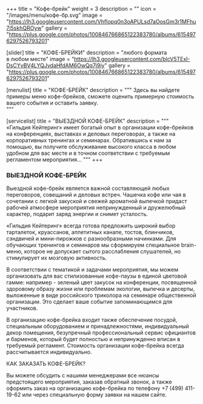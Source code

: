 +++
title = "Кофе-брейк"
weight = 3
description = ""
icon = "/images/menu/кофе-бр.svg"
image = "https://lh3.googleusercontent.com/VhfIopq0n3oAPULsd7aOosGm3r1MFhu7i5skhQROyw"
gallery = "https://plus.google.com/photos/100846766865122383780/albums/6154976297526793201"

[slider]
  title = "КОФЕ-БРЕЙКИ"
  description = "любого формата <br> в любом месте"
  image = "https://lh3.googleusercontent.com/blcV5TExI-DsCYvBV4LYQJvdaHfdAM6OwQq7j9iy"
gallery = "https://plus.google.com/photos/100846766865122383780/albums/6154976297526793201"

[menulist]
  title = "КОФЕ-БРЕЙК"
  description = """
Здесь вы найдете примеры меню кофе-брейков, сможете оценить примерную стоимость вашего события и оставить заявку.  
"""  

[servicelist]
  title = "ВЫЕЗДНОЙ КОФЕ-БРЕЙК"
  description = """  
«Гильдия Кейтеринг» имеет богатый опыт в организации кофе-брейков на конференциях, выставках и деловых переговорах, а также на корпоративных тренингах и семинарах. Обратившись к нам за помощью, вы получите обслуживание высокого класса в любом удобном для вас месте и в точном соответствии с требуемым регламентом мероприятия…
"""
+++

### ВЫЕЗДНОЙ КОФЕ-БРЕЙК

Выездной кофе-брейк является важной составляющей любых переговоров, совещаний и деловых встреч. Чашечка кофе или чая в сочетании с легкой закуской и свежей ароматной выпечкой придаст рабочей атмосфере мероприятия непринужденный и дружелюбный характер, подарит заряд энергии и снимет усталость.  

«Гильдия Кейтеринг» всегда готова предложить широкий выбор тарталеток, круассанов, аппетитных канапе, тостов, блинчиков, сэндвичей и мини-пирожков с разнообразными начинками. Для обучающих тренингов и семинаров мы сформируем специальное brain-меню, которое не допускает сытого расслабления слушателей, но стимулирует их мозговую активность.  

В соответствии с тематикой и задачами мероприятия, мы можем организовать для вас стилизованные кофе-паузы в единой цветовой гамме:  например - зеленый цвет закусок на конференции, посвященной здоровому образу жизни или проблемам экологии, выпечка и десерты, выложенные в виде российского триколора на семинаре общественной организации. Это сделает ваше событие запоминающимся для участников.

В организацию кофе-брейка входит также обеспечение посудой, специальным оборудованием  и принадлежностями, индивидуальный декор помещения, безупречный профессиональный сервис официантов и барменов, который будет полностью и непринужденно вписан в требуемый регламент. Стоимость организации кофе-брейка всегда рассчитывается индивидуально.

КАК ЗАКАЗАТЬ КОФЕ-БРЕЙК?

Вы можете обсудить с нашими менеджерами все нюансы предстоящего мероприятия, заказав обратный звонок, а также оформить заказ на организацию кофе-брейка по телефону +7 (499) 411-19-62 или через специальную форму заявки на нашем сайте.

